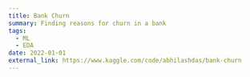```yaml
---
title: Bank Churn
summary: Finding reasons for churn in a bank 
tags:
  - ML
  - EDA
date: 2022-01-01
external_link: https://www.kaggle.com/code/abhilashdas/bank-churn
---
```


